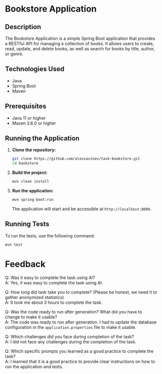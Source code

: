 # Bookstore Application

## Description

The Bookstore Application is a simple Spring Boot application that provides a RESTful API for managing a collection of books. It allows users to create, read, update, and delete books, as well as search for books by title, author, or genre.

## Technologies Used

- Java
- Spring Boot
- Maven

## Prerequisites

- Java 11 or higher
- Maven 3.6.0 or higher

## Running the Application

1. **Clone the repository:**

    ```sh
    git clone https://github.com/alexsavinov/task-bookstore.git
    cd bookstore
    ```

2. **Build the project:**

    ```sh
    mvn clean install
    ```

3. **Run the application:**

    ```sh
    mvn spring-boot:run
    ```

    The application will start and be accessible at `http://localhost:8080`.

## Running Tests

To run the tests, use the following command:

```sh
mvn test
```

# Feedback
Q: Was it easy to complete the task using AI?\
A: Yes, it was easy to complete the task using AI.

Q: How long did task take you to complete? (Please be honest, we need it to gather anonymized statistics)\
A: It took me about 3 hours to complete the task.

Q: Was the code ready to run after generation? What did you have to change to make it usable?\
A: The code was ready to run after generation. I had to update the database configuration in the `application.properties` file to make it usable.

Q: Which challenges did you face during completion of the task?\
A: I did not face any challenges during the completion of the task.

Q: Which specific prompts you learned as a good practice to complete the task?\
A: I learned that it is a good practice to provide clear instructions on how to run the application and tests.
